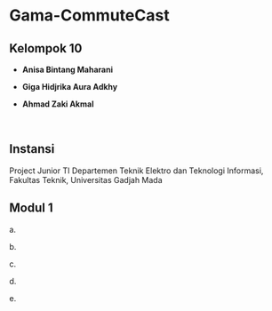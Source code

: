 # Gama-CommuteCast

## Kelompok 10

- **Anisa Bintang Maharani**

- **Giga Hidjrika Aura Adkhy**

- **Ahmad Zaki Akmal**

<br />

## Instansi
Project Junior TI
Departemen Teknik Elektro dan Teknologi Informasi, Fakultas Teknik, Universitas Gadjah Mada

## Modul 1
a. 

b. 

c. 

d.

e.


